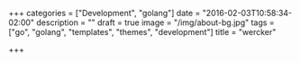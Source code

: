+++
categories = ["Development", "golang"]
date = "2016-02-03T10:58:34-02:00"
description = ""
draft = true
image = "/img/about-bg.jpg"
tags = ["go", "golang", "templates", "themes", "development"]
title = "wercker"

+++

